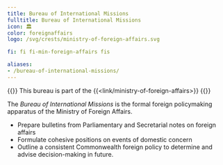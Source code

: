 ```yaml
---
title: Bureau of International Missions
fulltitle: Bureau of International Missions
icon: 🏛️
color: foreignaffairs
logo: /svg/crests/ministry-of-foreign-affairs.svg

fi: fi fi-min-foreign-affairs fis

aliases:
- /bureau-of-international-missions/
---
```

{{<note series>}}
 This bureau is part of the {{<link/ministry-of-foreign-affairs>}}
{{</note>}}

The *Bureau of International Missions* is the formal foreign policymaking apparatus of the Ministry of Foreign Affairs.

* Prepare bulletins from Parliamentary and Secretarial notes on foreign affairs
* Formulate cohesive positions on events of domestic concern
* Outline a consistent Commonwealth foreign policy to determine and advise decision-making in future.